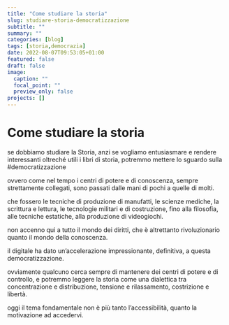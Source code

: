 ```yaml
---
title: "Come studiare la storia"
slug: studiare-storia-democratizzazione
subtitle: ""
summary: ""
categories: [blog]
tags: [storia,democrazia]
date: 2022-08-07T09:53:05+01:00
featured: false
draft: false
image:
  caption: ""
  focal_point: ""
  preview_only: false
projects: []
---
```

# Come studiare la storia
se dobbiamo studiare la Storia, anzi se vogliamo entusiasmare e rendere interessanti oltreché utili i libri di storia, potremmo mettere lo sguardo sulla #democratizzazione 

ovvero come nel tempo i centri di potere e di conoscenza, sempre strettamente collegati, sono passati dalle mani di pochi a quelle di molti.

che fossero le tecniche di produzione di manufatti, le scienze mediche, la scrittura e lettura, le tecnologie militari e di costruzione, fino alla filosofia, alle tecniche estatiche, alla produzione di videogiochi. 

non accenno qui a tutto il mondo dei diritti, che è altrettanto rivoluzionario quanto il mondo della conoscenza. 

il digitale ha dato un’accelerazione impressionante, definitiva, a questa democratizzazione. 

ovviamente qualcuno cerca sempre di mantenere dei centri di potere e di controllo, e potremmo leggere la storia come una dialettica tra concentrazione e distribuzione, tensione e rilassamento, costrizione e libertà. 

oggi il tema fondamentale non è più tanto l’accessibilità, quanto la motivazione ad accedervi.